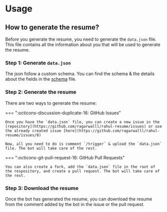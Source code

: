 # Usage

## How to generate the resume?

Before you generate the resume, you need to generate the `data.json` file. This file contains all the information about you that will be used to generate the resume.

### Step 1: Generate `data.json`

The json follow a custom schema. You can find the schema & the details about the fields in the [schema](./data-json.md) file.

### Step 2: Generate the resume

There are two ways to generate the resume:

=== ":octicons-discussion-duplicate-16: GitHub Issues"

    Once you have the `data.json` file, you can create a new issue in the [repository](https://github.com/ragarwalll/rahul-resume/issues) or use the already created issue [here](https://github.com/ragarwalll/rahul-resume/issues/8)

    Now, all you need to do is comment `/trigger` & upload the `data.json` file. The bot will take care of the rest.

=== ":octicons-git-pull-request-16: GitHub Pull Requests"

    You can also create a fork, add the `data.json` file in the root of the respository, and create a pull request. The bot will take care of the rest.

### Step 3: Download the resume

Once the bot has generated the resume, you can download the resume from the comment added by the bot in the issue or the pull request.
